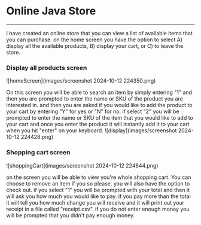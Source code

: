 # Online Java Store
___
I have created an online store that you can view a list of available items that you can purchase.
on the home screen you have the option to select A) display all the available products, B) display your cart, 
or C) to leave the store.

### Display all products screen
![homeScreen](images/screenshot 2024-10-12 224350.png)

On this screen you will be able to search an item by simply entering "1" and then you are prompted to enter the name
or SKU of the product you are interested in. and then you are asked if you would like to add the product to your cart by 
entering "Y" for yes or "N" for no. if select "2" you will be prompted to enter the name or SKU of the item that you would
like to add to your cart and once you enter the product it will instantly add it to your cart when you hit "enter" on your
keyboard.
![display](images/screenshot 2024-10-12 224428.png)

### Shopping cart screen 
![shoppingCart](images/screenshot 2024-10-12 224644.png)

on the screen you will be able to view you're whole shopping cart. You can choose to remove an item if you so please.
you will also have the option to check out. if you select "1" you will be prompted with your total and then it will ask 
you how much you would like to pay. if you pay more than the total it will tell you how much change you will receive and 
it will print out your receipt in a file called "receipt.csv". if you do not enter enough money you will be prompted that 
you didn't pay enough money.



